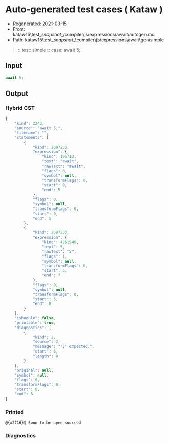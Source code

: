 # Auto-generated test cases ( Kataw )
- Regenerated: 2021-03-15
- From: kataw15\test\__snapshot__/compiler/js/expressions/await/autogen.md
- Path: kataw15\test\__snapshot__\compiler\js\expressions\await\gen\simple
> :: test: simple
> :: case: await 5;
## Input

`````js
await 5;
`````

## Output

### Hybrid CST

```javascript
{
    "kind": 2243,
    "source": "await 5;",
    "filename": "",
    "statements": [
        {
            "kind": 2097233,
            "expression": {
                "kind": 196712,
                "text": "await",
                "rawText": "await",
                "flags": 0,
                "symbol": null,
                "transformFlags": 0,
                "start": 0,
                "end": 5
            },
            "flags": 0,
            "symbol": null,
            "transformFlags": 0,
            "start": 0,
            "end": 5
        },
        {
            "kind": 2097233,
            "expression": {
                "kind": 4261540,
                "text": 5,
                "rawText": "5",
                "flags": 1,
                "symbol": null,
                "transformFlags": 0,
                "start": 5,
                "end": 7
            },
            "flags": 0,
            "symbol": null,
            "transformFlags": 0,
            "start": 5,
            "end": 8
        }
    ],
    "isModule": false,
    "printable": true,
    "diagnostics": [
        {
            "kind": 2,
            "source": 2,
            "message": "';' expected.",
            "start": 6,
            "length": 0
        }
    ],
    "original": null,
    "symbol": null,
    "flags": 0,
    "transformFlags": 0,
    "start": 0,
    "end": 8
}
```

### Printed

```javascript
@{x2716}@ Soon to be open sourced
```

### Diagnostics

```javascript

```

